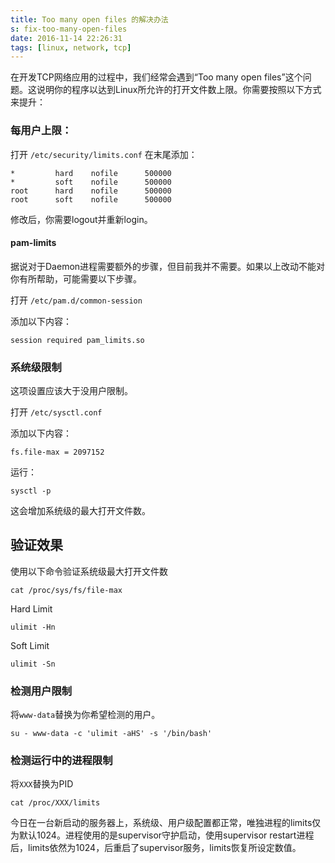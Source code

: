 ```yaml
---
title: Too many open files 的解决办法
s: fix-too-many-open-files
date: 2016-11-14 22:26:31
tags: [linux, network, tcp]
---
```


在开发TCP网络应用的过程中，我们经常会遇到“Too many open files”这个问题。这说明你的程序以达到Linux所允许的打开文件数上限。你需要按照以下方式来提升：

### 每用户上限：

打开 `/etc/security/limits.conf`
在末尾添加：

```
*         hard    nofile      500000
*         soft    nofile      500000
root      hard    nofile      500000
root      soft    nofile      500000
```

修改后，你需要logout并重新login。

#### pam-limits

据说对于Daemon进程需要额外的步骤，但目前我并不需要。如果以上改动不能对你有所帮助，可能需要以下步骤。

打开 `/etc/pam.d/common-session`

添加以下内容：

```
session required pam_limits.so
```

### 系统级限制

这项设置应该大于没用户限制。

打开 `/etc/sysctl.conf`

添加以下内容：

```
fs.file-max = 2097152
```

运行：

```
sysctl -p
```

这会增加系统级的最大打开文件数。

## 验证效果

使用以下命令验证系统级最大打开文件数

```
cat /proc/sys/fs/file-max
```

Hard Limit

```
ulimit -Hn
```

Soft Limit

```
ulimit -Sn
```

### 检测用户限制

将`www-data`替换为你希望检测的用户。

```
su - www-data -c 'ulimit -aHS' -s '/bin/bash'
```

### 检测运行中的进程限制

将`XXX`替换为PID

```
cat /proc/XXX/limits
```

今日在一台新启动的服务器上，系统级、用户级配置都正常，唯独进程的limits仅为默认1024。进程使用的是supervisor守护启动，使用supervisor restart进程后，limits依然为1024，后重启了supervisor服务，limits恢复所设定数值。
